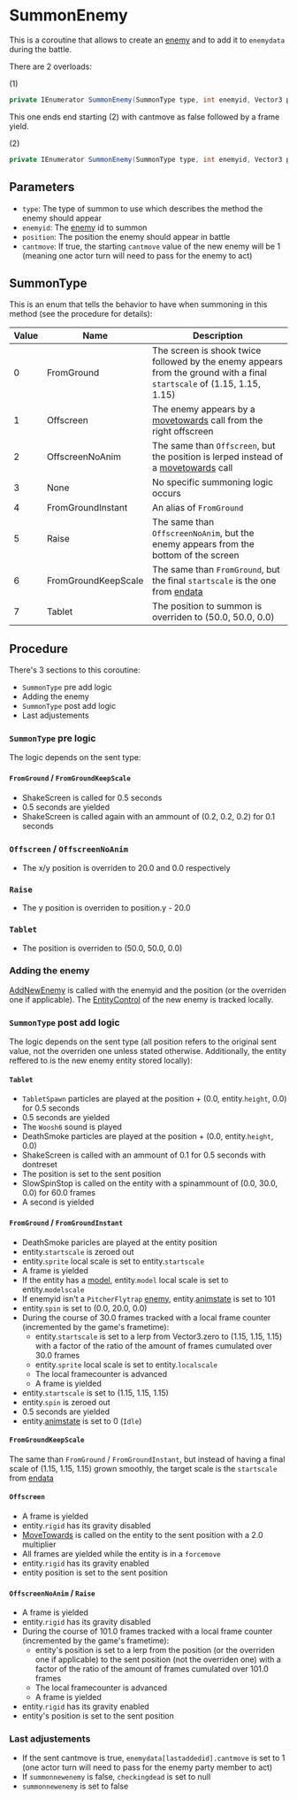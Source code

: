 # SummonEnemy
This is a coroutine that allows to create an [enemy](../../../Enums%20and%20IDs/Enemies.md) and to add it to `enemydata` during the battle.

There are 2 overloads:

(1)
```cs
private IEnumerator SummonEnemy(SummonType type, int enemyid, Vector3 position)
```
This one ends end starting (2) with cantmove as false followed by a frame yield.

(2)
```cs
private IEnumerator SummonEnemy(SummonType type, int enemyid, Vector3 position, bool cantmove)
```

## Parameters

- `type`: The type of summon to use which describes the method the enemy should appear
- `enemyid`: The [enemy](../../../Enums%20and%20IDs/Enemies.md) id to summon
- `position`: The position the enemy should appear in battle
- `cantmove`: If true, the starting `cantmove` value of the new enemy will be 1 (meaning one actor turn will need to pass for the enemy to act)

## SummonType
This is an enum that tells the behavior to have when summoning in this method (see the procedure for details):

|Value|Name|Description|
|-----|----|-----------|
|0|FromGround|The screen is shook twice followed by the enemy appears from the ground with a final `startscale` of (1.15, 1.15, 1.15)|
|1|Offscreen|The enemy appears by a [movetowards](../../../Entities/EntityControl/EntityControl%20Methods.md#movetowards) call from the right offscreen|
|2|OffscreenNoAnim|The same than `Offscreen`, but the position is lerped instead of a [movetowards](../../../Entities/EntityControl/EntityControl%20Methods.md#movetowards) call|
|3|None|No specific summoning logic occurs|
|4|FromGroundInstant|An alias of `FromGround`|
|5|Raise|The same than `OffscreenNoAnim`, but the enemy appears from the bottom of the screen|
|6|FromGroundKeepScale|The same than `FromGround`, but the final `startscale` is the one from [endata](../../../TextAsset%20Data/Entity%20data.md#animid-data)|
|7|Tablet|The position to summon is overriden to (50.0, 50.0, 0.0)|

## Procedure
There's 3 sections to this coroutine: 

- `SummonType` pre add logic
- Adding the enemy
- `SummonType` post add logic
- Last adjustements

### `SummonType` pre logic
The logic depends on the sent type:

#### `FromGround` / `FromGroundKeepScale`

- ShakeScreen is called for 0.5 seconds
- 0.5 seconds are yielded
- ShakeScreen is called again with an ammount of (0.2, 0.2, 0.2) for 0.1 seconds

### `Offscreen` / `OffscreenNoAnim`

- The x/y position is overriden to 20.0 and 0.0 respectively

### `Raise`

- The y position is overriden to position.y - 20.0

### `Tablet`

- The position is overriden to (50.0, 50.0, 0.0)

### Adding the enemy
[AddNewEnemy](AddNewEnemy.md) is called with the enemyid and the position (or the overriden one if applicable). The [EntityControl](../../../Entities/EntityControl/EntityControl.md) of the new enemy is tracked locally.

### `SummonType` post add logic
The logic depends on the sent type (all position refers to the original sent value, not the overriden one unless stated otherwise. Additionally, the entity reffered to is the new enemy entity stored locally):

#### `Tablet`

- `TabletSpawn` particles are played at the position + (0.0, entity.`height`, 0.0) for 0.5 seconds
- 0.5 seconds are yielded
- The `Woosh6` sound is played
- DeathSmoke particles are played at the position + (0.0, entity.`height`, 0.0)
- ShakeScreen is called with an ammount of 0.1 for 0.5 seconds with dontreset
- The position is set to the sent position
- SlowSpinStop is called on the entity with a spinammount of (0.0, 30.0, 0.0) for 60.0 frames
- A second is yielded

#### `FromGround` / `FromGroundInstant`

- DeathSmoke paricles are played at the entity position
- entity.`startscale` is zeroed out
- entity.`sprite` local scale is set to entity.`startscale`
- A frame is yielded
- If the entity has a [model](../../../Entities/EntityControl/Notable%20methods/AddModel.md), entity.`model` local scale is set to entity.`modelscale`
- If enemyid isn't a `PitcherFlytrap` [enemy](../../../Enums%20and%20IDs/Enemies.md), entity.[animstate](../../../Entities/EntityControl/Animations/animstate.md) is set to 101
- entity.`spin` is set to (0.0, 20.0, 0.0)
- During the course of 30.0 frames tracked with a local frame counter (incremented by the game's frametime):
    - entity.`startscale` is set to a lerp from Vector3.zero to (1.15, 1.15, 1.15) with a factor of the ratio of the amount of frames cumulated over 30.0 frames
    - entity.`sprite` local scale is set to entity.`localscale`
    - The local framecounter is advanced
    - A frame is yielded
- entity.`startscale` is set to (1.15, 1.15, 1.15)
- entity.`spin` is zeroed out
- 0.5 seconds are yielded
- entity.[animstate](../../../Entities/EntityControl/Animations/animstate.md) is set to 0 (`Idle`)

#### `FromGroundKeepScale`
The same than `FromGround` / `FromGroundInstant`, but instead of having a final scale of (1.15, 1.15, 1.15) grown smoothly, the target scale is the `startscale` from [endata](../../../TextAsset%20Data/Entity%20data.md#animid-data)

#### `Offscreen`

- A frame is yielded
- entity.`rigid` has its gravity disabled
- [MoveTowards](../../../Entities/EntityControl/EntityControl%20Methods.md#movetowards) is called on the entity to the sent position with a 2.0 multiplier
- All frames are yielded while the entity is in a `forcemove`
- entity.`rigid` has its gravity enabled
- entity position is set to the sent position

#### `OffscreenNoAnim` / `Raise`

- A frame is yielded
- entity.`rigid` has its gravity disabled
- During the course of 101.0 frames tracked with a local frame counter (incremented by the game's frametime):
    - entity's position is set to a lerp from the position (or the overriden one if applicable) to the sent position (not the overriden one) with a factor of the ratio of the amount of frames cumulated over 101.0 frames
    - The local framecounter is advanced
    - A frame is yielded
- entity.`rigid` has its gravity enabled
- entity's position is set to the sent position

### Last adjustements

- If the sent cantmove is true, `enemydata[lastaddedid].cantmove` is set to 1 (one actor turn will need to pass for the enemy party member to act)
- If `summonnewenemy` is false, `checkingdead` is set to null
- `summonnewenemy` is set to false

